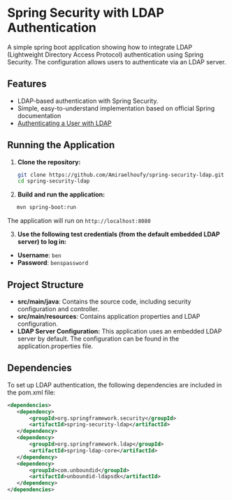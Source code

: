 # Spring Security with LDAP Authentication
A simple spring boot application showing how to integrate LDAP (Lightweight Directory Access Protocol) authentication using Spring Security. The configuration allows users to authenticate via an LDAP server.

## Features
- LDAP-based authentication with Spring Security.
- Simple, easy-to-understand implementation based on official Spring documentation
- [Authenticating a User with LDAP](https://spring.io/guides/gs/authenticating-ldap)

## Running the Application
1. **Clone the repository:**
   ```bash
   git clone https://github.com/Amiraelhoufy/spring-security-ldap.git
   cd spring-security-ldap
    ```

2. **Build and run the application:**

 ```bash 
    mvn spring-boot:run
 ```

The application will run on  ```http://localhost:8080 ```

3. **Use the following test credentials (from the default embedded LDAP server) to log in:**
- **Username**:  ```ben ```
- **Password**:  ```benspassword ```

## Project Structure
- **src/main/java**: Contains the source code, including security configuration and controller.
- **src/main/resources**: Contains application properties and LDAP configuration.
- **LDAP Server Configuration:**
This application uses an embedded LDAP server by default. The configuration can be found in the application.properties file.

## Dependencies
To set up LDAP authentication, the following dependencies are included in the pom.xml file:
 ```xml
<dependencies>
    <dependency>
        <groupId>org.springframework.security</groupId>
        <artifactId>spring-security-ldap</artifactId>
    </dependency>
    <dependency>
        <groupId>org.springframework.ldap</groupId>
        <artifactId>spring-ldap-core</artifactId>
    </dependency>
    <dependency>
        <groupId>com.unboundid</groupId>
        <artifactId>unboundid-ldapsdk</artifactId>
    </dependency>
</dependencies>
 ```
